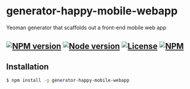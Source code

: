 generator-happy-mobile-webapp
=============================

Yeoman generator that scaffolds out a front-end mobile web app

[![NPM version](https://img.shields.io/npm/v/generator-happy-mobile-webapp.svg?style=flat)](https://www.npmjs.com/package/generator-happy-mobile-webapp)
[![Node version](https://img.shields.io/node/v/generator-happy-mobile-webapp.svg?style=flat)](https://www.npmjs.com/package/generator-happy-mobile-webapp)
[![License](https://img.shields.io/npm/l/generator-happy-mobile-webapp.svg?style=flat)](https://github.com/zerob13/generator-happy-mobile-webapp)
[![NPM](https://nodei.co/npm/generator-happy-mobile-webapp.png?downloads=true&downloadRank=true&stars=true)](https://nodei.co/npm/generator-happy-mobile-webapp)
---

## Installation
```bash
$ npm install -g generator-happy-mobile-webapp
```

